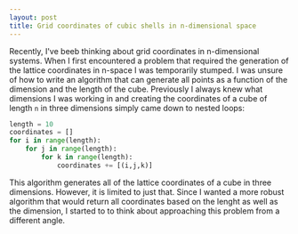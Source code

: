 ```yaml
---
layout: post
title: Grid coordinates of cubic shells in n-dimensional space
---
```

Recently, I've beeb thinking about grid coordinates in n-dimensional systems. When I first encountered a problem that required the generation of the lattice coordinates in n-space I was temporarily stumped. I was unsure of how to write an algorithm that can generate all points as a function of the dimension and the length of the cube. Previously I always knew what dimensions I was working in and creating the coordinates of a cube of length `n` in three dimensions simply came down to nested loops:


```python
length = 10
coordinates = []
for i in range(length):
	for j in range(length):
		for k in range(length):
			coordinates += [(i,j,k)]		
```


This algorithm generates all of the lattice coordinates of a cube in three dimensions. However, it is limited to just that. Since I wanted a more robust algorithm that would return all coordinates based on the lenght as well as the dimension, I started to to think about approaching this problem from a different angle.
